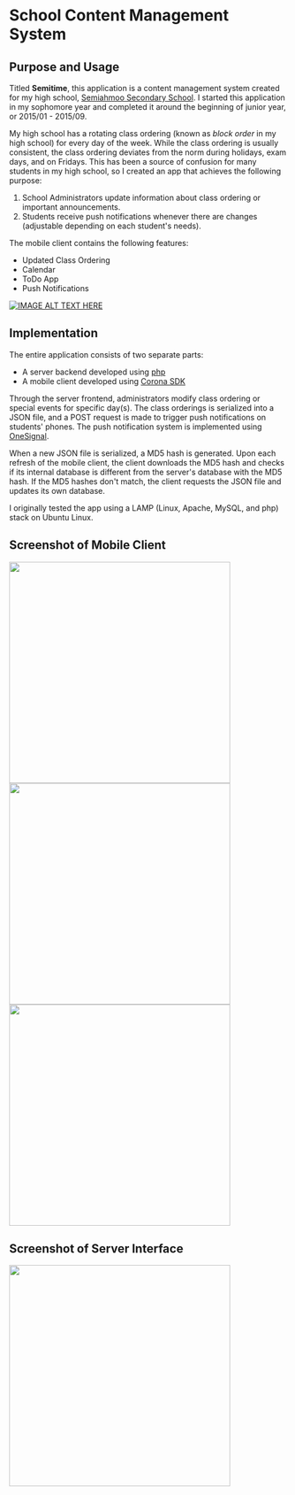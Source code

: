 # School Content Management System

## Purpose and Usage

Titled **Semitime**, this application is a content management system created for my high school, [Semiahmoo Secondary School](https://www.surreyschools.ca/schools/semi/Pages/default.aspx). I started this application in my sophomore year and completed it around the beginning of junior year, or 2015/01 - 2015/09.

My high school has a rotating class ordering (known as *block order* in my high school) for every day of the week. While the class ordering is usually consistent, the class ordering deviates from the norm during holidays, exam days, and on Fridays. This has been a source of confusion for many students in my high school, so I created an app that achieves the following purpose:

1. School Administrators update information about class ordering or important announcements.
2. Students receive push notifications whenever there are changes (adjustable depending on each student's needs).

The mobile client contains the following features:

- Updated Class Ordering
- Calendar
- ToDo App
- Push Notifications

[![IMAGE ALT TEXT HERE](http://img.youtube.com/vi/MpxcKblkl8w/0.jpg)](http://www.youtube.com/watch?v=MpxcKblkl8w)

## Implementation

The entire application consists of two separate parts:

- A server backend developed using [php](http://php.net)
- A mobile client developed using [Corona SDK](http://coronalabs.com)

Through the server frontend, administrators modify class ordering or special events for specific day(s). The class orderings is serialized into a JSON file, and a POST request is made to trigger push notifications on students' phones. The push notification system is implemented using [OneSignal](https://onesignal.com/).

When a new JSON file is serialized, a MD5 hash is generated. Upon each refresh of the mobile client, the client downloads the MD5 hash and checks if its internal database is different from the server's database with the MD5 hash. If the MD5 hashes don't match, the client requests the JSON file and updates its own database.

I originally tested the app using a LAMP (Linux, Apache, MySQL, and php) stack on Ubuntu Linux.

## Screenshot of Mobile Client

<img src="https://i.imgur.com/ZOC52Re.png" width="400">
<img src="https://i.imgur.com/MGJwUUP.png" width="400">
<img src="https://i.imgur.com/tisCOsv.png" width="400">

## Screenshot of Server Interface

<img src="https://i.imgur.com/zo6epES.png" width="400">
